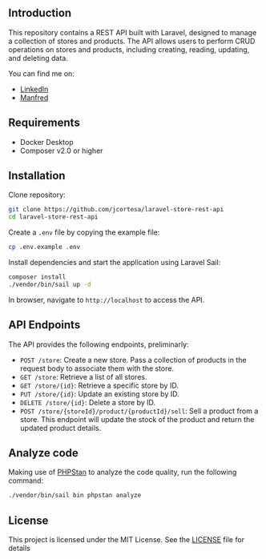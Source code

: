 ## Introduction
This repository contains a REST API built with Laravel, designed to manage a collection of stores and products. 
The API allows users to perform CRUD operations on stores and products, including creating, reading, updating, and deleting data.

You can find me on:
- [LinkedIn](https://www.linkedin.com/in/jorge-cortes-dev/)
- [Manfred](https://mnf.red/jorgecortes/timeline)

## Requirements

- Docker Desktop
- Composer v2.0 or higher

## Installation
Clone repository:
```sh
git clone https://github.com/jcortesa/laravel-store-rest-api
cd laravel-store-rest-api
```

Create a `.env` file by copying the example file:
```sh
cp .env.example .env
```

Install dependencies and start the application using Laravel Sail:
```sh
composer install
./vendor/bin/sail up -d
```

In browser, navigate to `http://localhost` to access the API.

## API Endpoints
The API provides the following endpoints, preliminarly:

- `POST /store`: Create a new store. Pass a collection of products in the request body to associate them with the store.
- `GET /store`: Retrieve a list of all stores.
- `GET /store/{id}`: Retrieve a specific store by ID.
- `PUT /store/{id}`: Update an existing store by ID.
- `DELETE /store/{id}`: Delete a store by ID.
- `POST /store/{storeId}/product/{productId}/sell`: Sell a product from a store. This endpoint will update the stock of the product and return the updated product details.

## Analyze code
Making use of [PHPStan](https://phpstan.org/) to analyze the code quality, run the following command:

```sh
./vendor/bin/sail bin phpstan analyze
```

## License
This project is licensed under the MIT License. See the [LICENSE](LICENSE) file for details
